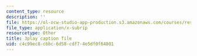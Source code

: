 ```yaml
---
content_type: resource
description: ''
file: https://ol-ocw-studio-app-production.s3.amazonaws.com/courses/res-6-012-introduction-to-probability-spring-2018/c4c99ec8cbbc6d58cdf74e5df0f64801_TbRh71BMJvw.srt
file_type: application/x-subrip
resourcetype: Other
title: 3play caption file
uid: c4c99ec8-cbbc-6d58-cdf7-4e5df0f64801
---
```

